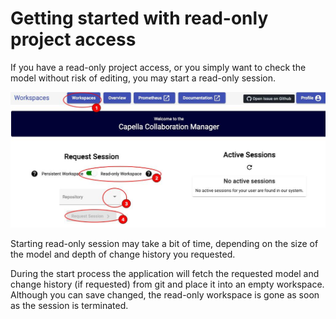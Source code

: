 <!--
 ~ SPDX-FileCopyrightText: Copyright DB Netz AG and the capella-collab-manager contributors
 ~ SPDX-License-Identifier: Apache-2.0
 -->

# Getting started with read-only project access

If you have a read-only project access, or you simply want to check the model without risk of editing, you may start a read-only session.

![Starting a read-only session](screenshots/read-only.jpg)

Starting read-only session may take a bit of time, depending on the size of the model and depth of change history you requested.

During the start process the application will fetch the requested model and change history (if requested) from git and place it into an empty workspace. Although you can save changed, the read-only workspace is gone as soon as the session is terminated.
